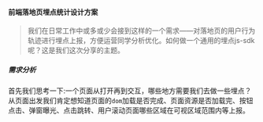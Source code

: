 #### 前端落地页埋点统计设计方案
> 我们在日常工作中或多或少会接到这样的一个需求——对落地页的用户行为轨迹进行埋点上报，方便运营同学分析优化。如何做一个通用的埋点js-sdk呢？这是我们这次分享的主题。
##### 需求分析
首先我们思考一下:一个页面从打开再到交互，哪些地方需要我们去做一些埋点？从页面出发我们肯定想知道页面的`dom`加载是否完成、页面资源是否加载完、按钮点击、弹窗曝光、点击跳转、用户滚动页面哪些区域在可视区域范围内等上报。
